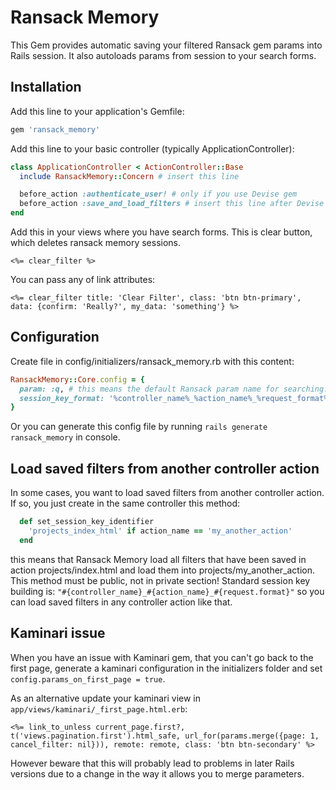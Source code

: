 # Ransack Memory

This Gem provides automatic saving your filtered Ransack gem params into Rails session. It also autoloads params from session to your search forms.

## Installation
Add this line to your application's Gemfile:

```ruby
gem 'ransack_memory'
```

Add this line to your basic controller (typically ApplicationController):

```ruby
class ApplicationController < ActionController::Base
  include RansackMemory::Concern # insert this line

  before_action :authenticate_user! # only if you use Devise gem
  before_action :save_and_load_filters # insert this line after Devise auth before filter (Devise gem is not necessary)
end
```

Add this in your views where you have search forms. This is clear button, which deletes ransack memory sessions.
```erb
<%= clear_filter %>
```
You can pass any of link attributes:

```erb
<%= clear_filter title: 'Clear Filter', class: 'btn btn-primary', data: {confirm: 'Really?', my_data: 'something'} %>
```

## Configuration

Create file in config/initializers/ransack_memory.rb with this content:

```ruby
RansackMemory::Core.config = {
  param: :q, # this means the default Ransack param name for searching. You can change it
  session_key_format: '%controller_name%_%action_name%_%request_format%' # this means how the key used to store the information to the session will be stored. Currently it interpolates request parameters. You can customize it and use these vars to build a key that fits your needs
}
```

Or you can generate this config file by running ```rails generate ransack_memory``` in console. 

## Load saved filters from another controller action

In some cases, you want to load saved filters from another controller action. If so, you just create in the same controller this method:

```ruby
  def set_session_key_identifier
    'projects_index_html' if action_name == 'my_another_action'
  end
```
this means that Ransack Memory load all filters that have been saved in action projects/index.html and load them into projects/my_another_action. This method must be public, not in private section!
Standard session key building is: ```"#{controller_name}_#{action_name}_#{request.format}"``` so you can load saved filters in any controller action like that.

## Kaminari issue

When you have an issue with Kaminari gem, that you can't go back to the first page, generate a kaminari configuration in the initializers folder 
and set ```config.params_on_first_page = true```. 

As an alternative update your kaminari view in `app/views/kaminari/_first_page.html.erb`:
```erb
<%= link_to_unless current_page.first?, t('views.pagination.first').html_safe, url_for(params.merge({page: 1, cancel_filter: nil})), remote: remote, class: 'btn btn-secondary' %>
```
However beware that this will probably lead to problems in later Rails versions due to a change in the way it allows you to merge parameters.
